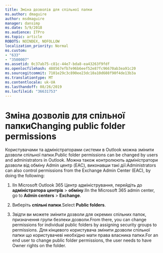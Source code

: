 ```yaml
---
title: Зміна дозволів для спільної папки
ms.author: dmaguire
author: msdmaguire
manager: dansimp
ms.date: 5/9/2018
ms.audience: ITPro
ms.topic: article
ROBOTS: NOINDEX, NOFOLLOW
localization_priority: Normal
ms.custom:
- "633"
- "3500007"
ms.assetid: 0c37ab75-c81c-44e7-bda8-ea43263f9fdf
ms.openlocfilehash: 488567efb7e96b6eef52e87fc96670ab3ea91c20
ms.sourcegitcommit: 7101e29c3c890ee23dc10a10d608f90f4de13b3a
ms.translationtype: MT
ms.contentlocale: uk-UA
ms.lasthandoff: 08/26/2019
ms.locfileid: "36631753"
---
```

# <a name="changing-public-folder-permissions"></a><span data-ttu-id="350f6-102">Зміна дозволів для спільної папки</span><span class="sxs-lookup"><span data-stu-id="350f6-102">Changing public folder permissions</span></span>

<span data-ttu-id="350f6-103">Користувачами та адміністраторами системи в Outlook можна змінити дозволи спільної папки.</span><span class="sxs-lookup"><span data-stu-id="350f6-103">Public folder permissions can be changed by users and administrators in Outlook.</span></span> <span data-ttu-id="350f6-104">Можна також контролюють адміністратори дозволи від обміну Admin центр (EAC), виконавши такі дії:</span><span class="sxs-lookup"><span data-stu-id="350f6-104">Administrators can also control permissions from the Exchange Admin Center (EAC), by doing the following:</span></span>
  
1. <span data-ttu-id="350f6-105">IIn Microsoft Outlook 365 Центр адміністрування, перейдіть до **адміністратора центрів** \> **обміну**.</span><span class="sxs-lookup"><span data-stu-id="350f6-105">IIn the Microsoft 365 admin center, go to **Admin centers** \> **Exchange**.</span></span>

2. <span data-ttu-id="350f6-106">Виберіть **спільні папки**.</span><span class="sxs-lookup"><span data-stu-id="350f6-106">Select **Public folders**.</span></span>

3. <span data-ttu-id="350f6-107">Звідти ви можете змінити дозволи для окремих спільних папок, призначення групи безпеки дозволи.</span><span class="sxs-lookup"><span data-stu-id="350f6-107">From there, you can change permissions for individual public folders by assigning security groups to permissions.</span></span> <span data-ttu-id="350f6-108">Для кінцевого користувача змінити дозволи спільної папки що користувачеві необхідно мати права власника папки.</span><span class="sxs-lookup"><span data-stu-id="350f6-108">For an end user to change public folder permissions, the user needs to have Owner rights on the folder.</span></span>
